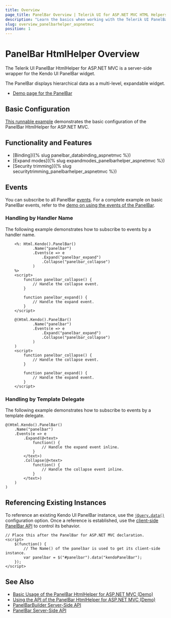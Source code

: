 ```yaml
---
title: Overview
page_title: PanelBar Overview | Telerik UI for ASP.NET MVC HTML Helpers
description: "Learn the basics when working with the Telerik UI PanelBar HtmlHelper for ASP.NET MVC."
slug: overview_panelbarhelper_aspnetmvc
position: 1
---
```


# PanelBar HtmlHelper Overview

The Telerik UI PanelBar HtmlHelper for ASP.NET MVC is a server-side wrapper for the Kendo UI PanelBar widget.

The PanelBar displays hierarchical data as a multi-level, expandable widget.

* [Demo page for the PanelBar](https://demos.telerik.com/aspnet-mvc/panelbar)

## Basic Configuration

[This runnable example](https://demos.telerik.com/aspnet-mvc/panelbar) demonstrates the basic configuration of the PanelBar HtmlHelper for ASP.NET MVC.

## Functionality and Features

* [Binding]({% slug panelbar_databinding_aspnetmvc %})
* [Expand modes]({% slug expandmodes_panelbarhelper_aspnetmvc %})
* [Security trimming]({% slug securitytrimming_panelbarhelper_aspnetmvc %})

## Events

You can subscribe to all PanelBar [events](/api/panelbar). For a complete example on basic PanelBar events, refer to the [demo on using the events of the PanelBar](https://demos.telerik.com/aspnet-mvc/panelbar/events).

### Handling by Handler Name

The following example demonstrates how to subscribe to events by a handler name.

```ASPX
    <%: Html.Kendo().PanelBar()
            .Name("panelbar")
            .Events(e => e
                .Expand("panelbar_expand")
                .Collapse("panelbar_collapse")
            )
    %>
    <script>
        function panelbar_collapse() {
            // Handle the collapse event.
        }

        function panelbar_expand() {
            // Handle the expand event.
        }
    </script>
```
```Razor
    @(Html.Kendo().PanelBar()
            .Name("panelbar")
            .Events(e => e
                .Expand("panelbar_expand")
                .Collapse("panelbar_collapse")
            )
    )
    <script>
        function panelbar_collapse() {
            // Handle the collapse event.
        }

        function panelbar_expand() {
            // Handle the expand event.
        }
    </script>
```

### Handling by Template Delegate

The following example demonstrates how to subscribe to events by a template delegate.

    @(Html.Kendo().PanelBar()
        .Name("panelbar")
        .Events(e => e
            .Expand(@<text>
                function() {
                    // Handle the expand event inline.
                }
            </text>)
            .Collapse(@<text>
                function() {
                    // Handle the collapse event inline.
                }
            </text>)
        )
    )

## Referencing Existing Instances

To reference an existing Kendo UI PanelBar instance, use the [`jQuery.data()`](http://api.jquery.com/jQuery.data/) configuration option. Once a reference is established, use the [client-side PanelBar API](http://docs.telerik.com/kendo-ui/api/javascript/ui/panelbar#methods) to control its behavior.

    // Place this after the PanelBar for ASP.NET MVC declaration.
    <script>
        $(function() {
            // The Name() of the panelbar is used to get its client-side instance.
            var panelbar = $("#panelbar").data("kendoPanelBar");
        });
    </script>

## See Also

* [Basic Usage of the PanelBar HtmlHelper for ASP.NET MVC (Demo)](https://demos.telerik.com/aspnet-mvc/panelbar)
* [Using the API of the PanelBar HtmlHelper for ASP.NET MVC (Demo)](https://demos.telerik.com/aspnet-mvc/panelbar/api)
* [PanelBarBuilder Server-Side API](http://docs.telerik.com/aspnet-mvc/api/Kendo.Mvc.UI.Fluent/PanelBarBuilder)
* [PanelBar Server-Side API](/api/panelbar)

